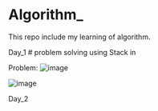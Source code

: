 # Algorithm_

This repo include my learning of algorithm. 

Day_1  # problem solving using Stack in

Problem: 
![image](https://user-images.githubusercontent.com/35992124/218293713-513ac47f-3b06-4964-8cfc-c5b6e30879c4.png)


![image](https://user-images.githubusercontent.com/35992124/218293753-e4964ff2-a5f3-400d-9c22-d2fb205ae609.png)


Day_2
